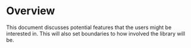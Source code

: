 # Overview

This document discusses potential features that the users might be interested in. This will also set boundaries
to how involved the library will be.